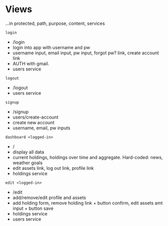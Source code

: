 # Views

...in protected, path, purpose, content, services

`login`

- /login
- login into app with username and pw
- username input, email input, pw input, forgot pw? link, create account link
- AUTH with gmail.
- users service

`logout`

- /logout
- users service

`signup`

- /signup
- users/create-account
- create new account
- username, email, pw inputs

`dashboard <logged-in>`

- /
- display all data
- current holdings, holdings over time and aggregate. Hard-coded: news, weather goals
- edit assets link, log out link, profile link
- holdings service

`edit <logged-in>`

- /edit
- add/remove/edit profile and assets
- add holding form, remove holding link + button confirm, edit assets amt input + button save
- holdings service
- users service
